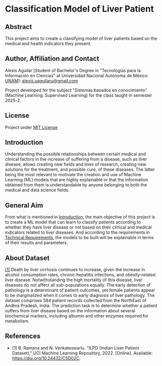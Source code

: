 # Classification Model of Liver Patient
## Abstract
This project aims to create a classifying model of liver patients based on the medical and health indicators they present.

## Author, Affiliation and Contact
Alexis Aguilar [Student of Bachelor's Degree in "Tecnologías para la Información en Ciencias" at Universidad Nacional Autónoma de México [UNAM](https://www.unam.mx/)]: alexis.uaguilaru@gmail.com

Project developed for the subject "Sistemas basados en conocimiento" (Machine Learning: Supervised Learning) for the class taught in semester 2025-2.

## License
Project under [MIT License](LICENSE)

## Introduction
Understanding the possible relationships between certain medical and clinical factors in the increase of suffering from a disease, such as liver disease, allows creating new fields and lines of research, creating new solutions for the treatment, and possible cure, of these diseases. The latter being the most relevant to motivate the creation and use of Machine Learning (ML) models that are highly explainable or that the information obtained from them is understandable by anyone belonging to both the medical and data science fields.

## General Aim 
From what is mentioned in [Introduction](#introduction), the main objective of this project is to create a ML model that can learn to classify patients according to whether they have liver disease or not based on their clinical and medical indicators related to liver diseases. And according to the requirements in [Technical Requirements](TechnicalRequirements.pdf), the models to be built will be explainable in terms of their results and parameters.

## About Dataset
[[1]](#references) Death by liver cirrhosis continues to increase, given the increase in alcohol consumption rates, chronic hepatitis infections, and obesity-related liver disease. Notwithstanding the high mortality of this disease, liver diseases do not affect all sub-populations equally. The early detection of pathology is a determinant of patient outcomes, yet female patients appear to be marginalized when it comes to early diagnosis of liver pathology. The dataset comprises 584 patient records collected from the NorthEast of Andhra Pradesh, India. The prediction task is to determine whether a patient suffers from liver disease based on the information about several biochemical markers, including albumin and other enzymes required for metabolism.

## References
* [1] B. Ramana and N. Venkateswarlu. "ILPD (Indian Liver Patient Dataset)," UCI Machine Learning Repository, 2022. [Online]. Available: https://doi.org/10.24432/C5D02C.